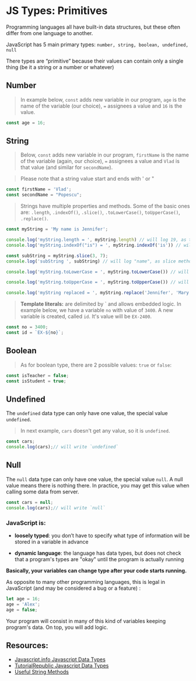 # JS Types: Primitives
Programming languages all have built-in data structures, but these often differ from one language to another.

JavaScript has 5 main primary types:
`number, string, boolean, undefined, null`

There types are “primitive” because their values can contain only a single thing (be it a string or a number or whatever)

## Number
> In example below, `const` adds new variable in our program, `age` is the name of the variable (our choice), `=` assignees a value and `16` is the value.
```javascript
const age = 16;
```

## String
> Below, `const` adds new variable in our program, `firstName` is the name of the variable (again, our choice), `=` assignees a value and `Vlad` is that value (and similar for `secondName`). 

>Please note that a string value start and ends with ' or "
```javascript
const firstName = 'Vlad'; 
const secondName = "Popescu";
```

> Strings have multiple properties and methods. Some of the basic ones are: `.length`, `.indexOf()`, `.slice()`, `.toLowerCase()`, `toUpperCase()`, `.replace()`. 
```javascript
const myString = 'My name is Jennifer';

console.log('myString.length = ', myString.length) // will log 19, as there are 19 letters in this string
console.log('myString.indexOf("is") = ', myString.indexOf('is')) // will log 8, as this is the position where "is" starts (first position is 0)

const subString = myString.slice(3, 7);
console.log('subString ', subString) // will log "name", as slice method cuts a part of the string, starting on position 4, until 7

console.log('myString.toLowerCase = ', myString.toLowerCase()) // will log "my name is jennifer", as toLowerCase method transform each letter in string to lower case

console.log('myString.toUpperCase = ', myString.toUpperCase()) // will log "MY NAME IS JENNIFER", as toUpperCase method transform each letter in string to upper case

console.log('myString replaced = ', myString.replace('Jennifer', 'Mary')) // will log "My name is Mary"
```

>**Template literals:** are delimited by \` and allows embedded logic.
>In example below, we have a variable `no` with value of `3400`. A new variable is created, called `id`. It's value will be `EX-2400`.
```javascript
const no = 3400;
const id = `EX-${no}`;
```

## Boolean
>As for boolean type, there are 2 possible values: `true` or `false`:
```javascript
const isTeacher = false;
const isStudent = true;
```

## Undefined
The `undefined` data type can only have one value, the special value `undefined`.
> In next example, `cars` doesn't get any value, so it is `undefined`.
```javascript
const cars;
console.log(cars);// will write `undefined`
```

## Null
The `null` data type can only have one value, the special value `null`. A null value means there is nothing there.
In practice, you may get this value when calling some data from server.
```javascript
const cars = null;
console.log(cars);// will write `null`
```


### JavaScript is:
  - **loosely typed**: you don’t have to specify what type of information will be stored in a variable in advance

  - **dynamic language**: the language has data types, but does not check that a program's types are "okay" until the program is actually running

**Basically, your variables can change type after your code starts running.**

As opposite to many other programming languages, this is legal in JavaScript (and may be considered a bug or a feature) :

```javascript
let age = 16;
age = 'Alex';
age = false;
```

Your program will consist in many of this kind of variables keeping program's data. On top, you will add logic.


## Resources:
* [Javascript.info Javascript Data Types](https://javascript.info/types)
* [TutorialRepublic Javascript Data Types](https://www.tutorialrepublic.com/javascript-tutorial/javascript-data-types.php)
* [Useful String Methods](https://developer.mozilla.org/en-US/docs/Learn/JavaScript/First_steps/Useful_string_methods)







